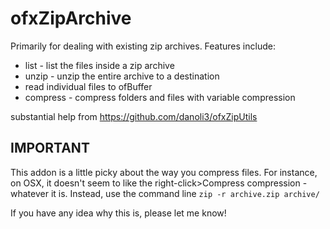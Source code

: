 # ofxZipArchive
Primarily for dealing with existing zip archives. Features include: 
- list - list the files inside a zip archive
- unzip - unzip the entire archive to a destination
- read individual files to ofBuffer
- compress - compress folders and files with variable compression

substantial help from https://github.com/danoli3/ofxZipUtils

## IMPORTANT

This addon is a little picky about the way you compress files. For instance, on OSX, it doesn't seem to like the right-click>Compress compression - whatever it is. Instead, use the command line
`zip -r archive.zip archive/`  

If you have any idea why this is, please let me know!
